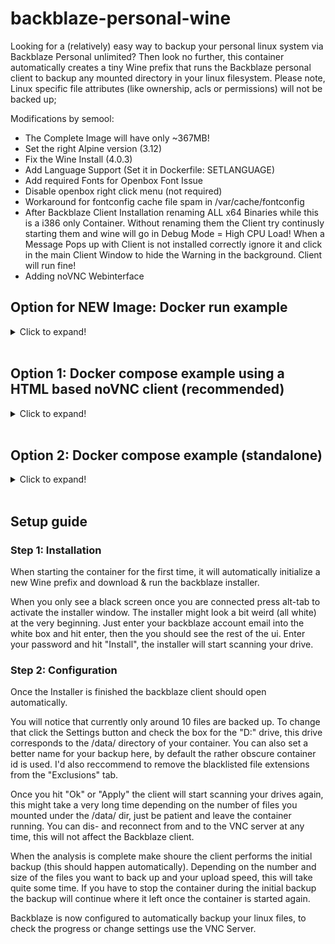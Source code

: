 # backblaze-personal-wine

Looking for a (relatively) easy way to backup your personal linux system via Backblaze Personal unlimited? 
Then look no further, this container automatically creates a tiny Wine prefix that runs the Backblaze personal client to backup any mounted directory in your linux filesystem.
Please note, Linux specific file attributes (like ownership, acls or permissions) will not be backed up;

Modifications by semool:
* The Complete Image will have only ~367MB!
* Set the right Alpine version (3.12)
* Fix the Wine Install (4.0.3)
* Add Language Support (Set it in Dockerfile: SETLANGUAGE)
* Add required Fonts for Openbox Font Issue
* Disable openbox right click menu (not required)
* Workaround for fontconfig cache file spam in /var/cache/fontconfig
* After Backblaze Client Installation renaming ALL x64 Binaries while this is a i386 only Container. Without renaming them the Client try continusly starting them and wine will go in Debug Mode = High CPU Load! When a Message Pops up with Client is not installed correctly ignore it and click in the main Client Window to hide the Warning in the background. Client will run fine!
* Adding noVNC Webinterface

## Option for NEW Image: Docker run example
<details>
  <summary>Click to expand!</summary>

```
docker run -d \
    -h Backblaze-PB \
    --init \
    -p 5900:5900 \
    -p 6080:6080 \
    --name=backblaze \
    --restart=always \
    backblaze-personal-wine-x86:latest
```

### Connecting to the VNC Server
To go through the setup process you must connect to the integrated vnc server via a client like RealVNC Client.
address: your.linux.ip.address:5900
user: none (admin)
password: none

### Connecting to the VNC Server (Webinterface)
You can open the noVNC client in your browser (make sure your firewall allows acess to the port):
address: http://your.linux.ip.address:6080

### Security
The server runs an unencrypted integrated VNC server. 
If you need to connect to the vnc server from a different machine (on headless systems), please make sure to configure your firewall to only allow local connections to the VNC.
firewalld example:
```
firewall-cmd --permanent --add-rich-rule "rule family="ipv4" source address="192.168.178.0/24" port port="5900" protocol="tcp" accept"
firewall-cmd --permanent --add-rich-rule "rule family="ipv4" source address="192.168.178.0/24" port port="6080" protocol="tcp" accept"
firewall-cmd --reload
```
</details><br/>

## Option 1: Docker compose example using a HTML based noVNC client (recommended)
<details>
  <summary>Click to expand!</summary>

This example includes an html based VNC client (noVNC) that you can open in your browser,
```
version: "2.2"
services:
# Backblaze Personal
  backblaze-personal-wine:
    image: tom300z/backblaze-personal-wine
    container_name: backblaze-personal-wine
    init: true
    volumes:
      - /opt/docker/backblaze-personal-wine:/wine/  # The location to store the backblaze Wine prefix in
      - /my/important/photos:/data/photos  # All directories that should be backed up should be mounted under the "/data/" directory
      - /my/important/spreadsheets:/data/spreadsheets
    networks:
      backup-net:

# Backblaze Personal vnc client
  backblaze-novnc:
    image: dougw/novnc
    container_name: backblaze-novnc
    networks:
      backup-net:
    environment:
      - REMOTE_HOST=backblaze-personal-wine  # This must be the container_name of the backblaze-personal-wine container
      - REMOTE_PORT=5900
    restart: unless-stopped    
    ports:
      - 80:8081  # Exposes the client to http port 80. You may use any port here (e.g.: if you have a reverse proxy)

# This part is important, don't forget it!
networks:
  backup-net:
    driver: bridge
```
### Security
The noVNC only serves a HTTP connection by default, please make sure to configure your firewall to only allow local connections in that case.

firewalld example:
```
firewall-cmd --permanent --add-rich-rule "rule family="ipv4" source address="192.168.178.0/24" port port="80" protocol="tcp" accept"
firewall-cmd --reload
```

If you want to access the noVNC webpage from outside it is recommended to use a tls reverse proxy like traefik or nginx.


### Connecting to the VNC Server
You can open the noVNC client in your browser (make sure your firewall allows acess to the port):
address: http://your.linux.ip.address:80/vnc.html
</details><br/>


## Option 2: Docker compose example (standalone)
<details>
  <summary>Click to expand!</summary>

```
version: "2.2"
services:
# Backblaze Personal
  backblaze-personal-wine:
    image: tom300z/backblaze-personal-wine
    container_name: backblaze-personal-wine
    init: true
    volumes:
      - /opt/docker/backblaze-personal-wine:/wine/  # The location to store the backblaze Wine prefix in
      - /my/important/photos:/data/photos  # All directories that should be backed up should be mounted under the "/data/" directory
      - /my/important/spreadsheets:/data/spreadsheets
    ports:
      - 25900:5900 # Expose the (unencrypted) VNC server to the host make sure to only allow local connections to the server. This can be removed after the initial installation and backup phase.
```

### Security
The server runs an unencrypted integrated VNC server. 
If you need to connect to the vnc server from a different machine (on headless systems), please make sure to configure your firewall to only allow local connections to the VNC.
firewalld example:
```
firewall-cmd --permanent --add-rich-rule "rule family="ipv4" source address="192.168.178.0/24" port port="25900" protocol="tcp" accept"
firewall-cmd --reload
```

### Connecting to the VNC Server
To go through the setup process you must connect to the integrated vnc server via a client like RealVNC Client.
address: your.linux.ip.address:25900
user: none (admin)
password: none
</details><br/>

## Setup guide


### Step 1: Installation
When starting the container for the first time, it will automatically initialize a new Wine prefix and download & run the backblaze installer.

When you only see a black screen once you are connected press alt-tab to activate the installer window.
The installer might look a bit weird (all white) at the very beginning. Just enter your backblaze account email into the white box and hit enter, then the you should see the rest of the ui. 
Enter your password and hit "Install", the installer will start scanning your drive.

### Step 2: Configuration
Once the Installer is finished the backblaze client should open automatically.

You will notice that currently only around 10 files are backed up. 
To change that click the Settings button and check the box for the "D:" drive, this drive corresponds to the /data/ directory of your container. 
You can also set a better name for your backup here, by default the rather obscure container id is used.
I'd also reccommend to remove the blacklisted file extensions from the "Exclusions" tab.

Once you hit "Ok" or "Apply" the client will start scanning your drives again, this might take a very long time depending on the number of files you mounted under the /data/ dir, just be patient and leave the container running.
You can dis- and reconnect from and to the VNC server at any time, this will not affect the Backblaze client.

When the analysis is complete make shoure the client performs the initial backup (this should happen automatically).
Depending on the number and size of the files you want to back up and your upload speed, this will take quite some time.
If you have to stop the container during the initial backup the backup will continue where it left once the container is started again.

Backblaze is now configured to automatically backup your linux files,  to check the progress or change settings use the VNC Server.
